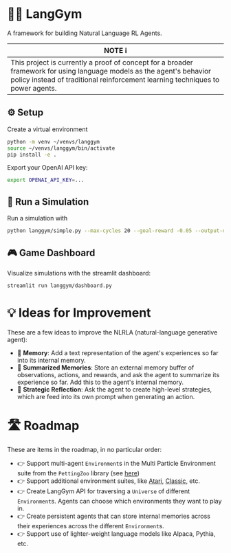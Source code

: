 # 🦜🦾 LangGym

A framework for building Natural Language RL Agents.

| NOTE ℹ️     |
| ----------- |
| This project is currently a proof of concept for a broader framework for using language models as the agent's behavior policy instead of traditional reinforcement learning techniques to power agents. |

## ⚙️ Setup

Create a virtual environment

```bash
python -m venv ~/venvs/langgym
source ~/venvs/langgym/bin/activate
pip install -e .
```

Export your OpenAI API key:

```bash
export OPENAI_API_KEY=...
```

## 👟 Run a Simulation

Run a simulation with 

```bash
python langgym/simple.py --max-cycles 20 --goal-reward -0.05 --output-dir experiments
```

## 🎮 Game Dashboard

Visualize simulations with the streamlit dashboard:

```
streamlit run langgym/dashboard.py
```

# 💡 Ideas for Improvement

These are a few ideas to improve the NLRLA (natural-language generative agent):

- 🧠 **Memory**: Add a text representation of the agent's experiences so far into
  its internal memory.
- 📝 **Summarized Memories**: Store an external memory buffer of observations,
  actions, and rewards, and ask the agent to summarize its experience so far.
  Add this to the agent's internal memory.
- 💭 **Strategic Reflection**: Ask the agent to create high-level strategies, which
  are feed into its own prompt when generating an action.


# 🛣 Roadmap

These are items in the roadmap, in no particular order:

- 👉 Support multi-agent `Environment`s in the Multi Particle Environment suite
  from the `PettingZoo` library (see [here](https://pettingzoo.farama.org/environments/mpe/))
- 👉 Support additional environment suites, like [Atari](https://pettingzoo.farama.org/environments/atari/), [Classic](https://pettingzoo.farama.org/environments/classic/), etc.
- 👉 Create LangGym API for traversing a `Universe` of different `Environment`s. Agents
  can choose which environments they want to play in.
- 👉 Create persistent agents that can store internal memories across their
  experiences across the different `Environment`s.
- 👉 Support use of lighter-weight language models like Alpaca, Pythia, etc.
